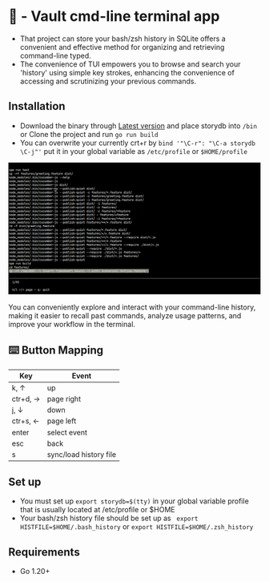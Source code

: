 # 🚀 - Vault cmd-line terminal app
- That project can store your bash/zsh history in SQLite offers a convenient and effective method for organizing and retrieving command-line typed.
- The convenience of TUI empowers you to browse and search your 'history' using simple key strokes, enhancing the convenience of accessing and scrutinizing your previous commands.

## Installation
- Download the binary through [Latest version](https://github.com/grrlopes/storydb/releases) and place storydb into ```/bin``` or Clone the project and run ```go run build```
- You can overwrite your currently crt+r by ```bind '"\C-r": "\C-a storydb \C-j"'``` put it in your global variable as ```/etc/profile``` or ```$HOME/profile```

![](screenshots/storydb1.gif)

You can conveniently explore and interact with your command-line history, making it easier to recall past commands, analyze usage patterns, and improve your workflow in the terminal.

## ⌨️  Button Mapping
| Key             | Event                     |
|-----------------|---------------------------|
| k, ↑            | up                        |
| ctr+d, →        | page right                |
| j, ↓            | down                      |
| ctr+s, ←        | page left                 |
| enter           | select event              |
| esc             | back                      |
| s               | sync/load history file    |

## Set up
- You must set up ```export storydb=$(tty)``` in your global variable profile that is usually located at /etc/profile or $HOME
- Your bash/zsh history file should be set up  as ``` export HISTFILE=$HOME/.bash_history``` or ```export HISTFILE=$HOME/.zsh_history```

## Requirements
- Go 1.20+
